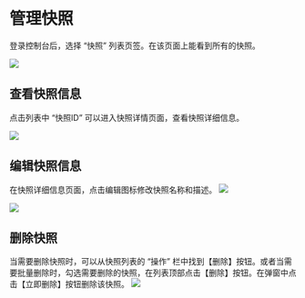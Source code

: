 # 管理快照

登录控制台后，选择 “快照” 列表页签。在该页面上能看到所有的快照。

![](http://imgcache.tcecqpoc.fsphere.cn/image/mc.qcloudimg.com/static/img/772c007b133d60f2664150c8e339fb63/image.png)

## 查看快照信息

点击列表中 “快照ID” 可以进入快照详情页面，查看快照详细信息。

![](http://imgcache.tcecqpoc.fsphere.cn/image/mc.qcloudimg.com/static/img/0f1b378a6514b91d981659f91c6496d3/image.png)


## 编辑快照信息

在快照详细信息页面，点击编辑图标修改快照名称和描述。
![](http://imgcache.tcecqpoc.fsphere.cn/image/mc.qcloudimg.com/static/img/8a3f294c114e83c673941c034f5081ff/image.png)

![](http://imgcache.tcecqpoc.fsphere.cn/image/mc.qcloudimg.com/static/img/60cc1f8399e5580858f69dbc0b2da7a3/image.png)


## 删除快照
当需要删除快照时，可以从快照列表的 “操作” 栏中找到【删除】按钮。或者当需要批量删除时，勾选需要删除的快照，在列表顶部点击【删除】按钮。在弹窗中点击【立即删除】按钮删除该快照。
![](http://imgcache.tcecqpoc.fsphere.cn/image/mc.qcloudimg.com/static/img/d1d57b8c0166ba38e709176f84ef97b8/image.png)



